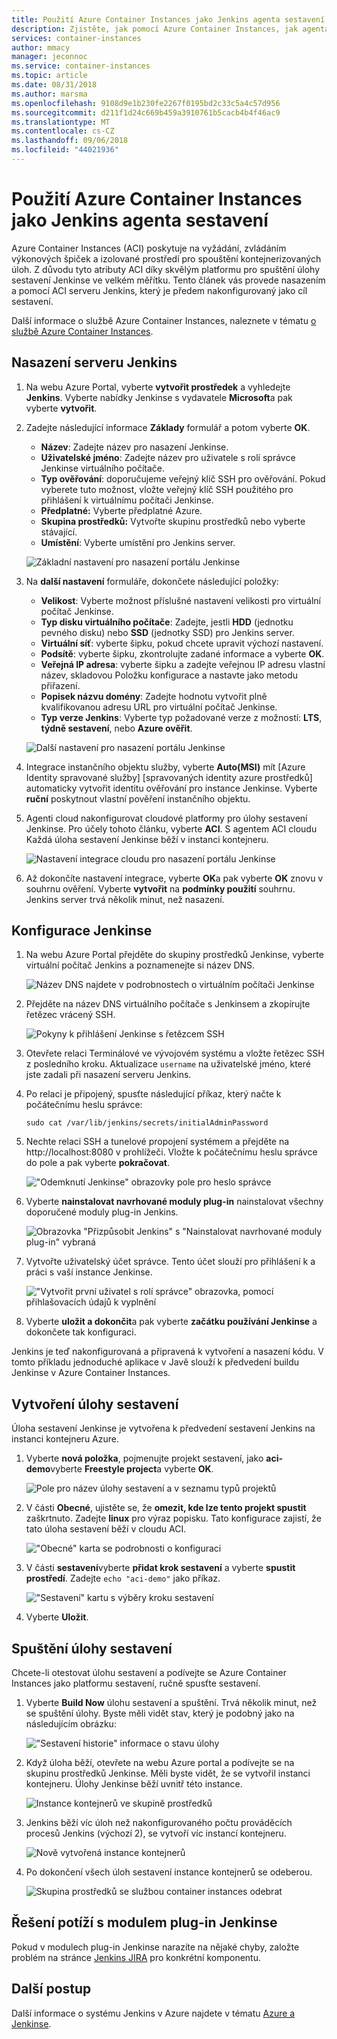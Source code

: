 ```yaml
---
title: Použití Azure Container Instances jako Jenkins agenta sestavení
description: Zjistěte, jak pomocí Azure Container Instances, jak agenta sestavení Jenkinse.
services: container-instances
author: mmacy
manager: jeconnoc
ms.service: container-instances
ms.topic: article
ms.date: 08/31/2018
ms.author: marsma
ms.openlocfilehash: 9108d9e1b230fe2267f0195bd2c33c5a4c57d956
ms.sourcegitcommit: d211f1d24c669b459a3910761b5cacb4b4f46ac9
ms.translationtype: MT
ms.contentlocale: cs-CZ
ms.lasthandoff: 09/06/2018
ms.locfileid: "44021936"
---
```

# <a name="use-azure-container-instances-as-a-jenkins-build-agent"></a>Použití Azure Container Instances jako Jenkins agenta sestavení

Azure Container Instances (ACI) poskytuje na vyžádání, zvládáním výkonových špiček a izolované prostředí pro spouštění kontejnerizovaných úloh. Z důvodu tyto atributy ACI díky skvělým platformu pro spuštění úlohy sestavení Jenkinse ve velkém měřítku. Tento článek vás provede nasazením a pomocí ACI serveru Jenkins, který je předem nakonfigurovaný jako cíl sestavení.

Další informace o službě Azure Container Instances, naleznete v tématu [o službě Azure Container Instances][about-aci].

## <a name="deploy-a-jenkins-server"></a>Nasazení serveru Jenkins

1. Na webu Azure Portal, vyberte **vytvořit prostředek** a vyhledejte **Jenkins**. Vyberte nabídky Jenkinse s vydavatele **Microsoft**a pak vyberte **vytvořit**.

2. Zadejte následující informace **Základy** formulář a potom vyberte **OK**.

   - **Název**: Zadejte název pro nasazení Jenkinse.
   - **Uživatelské jméno**: Zadejte název pro uživatele s rolí správce Jenkinse virtuálního počítače.
   - **Typ ověřování**: doporučujeme veřejný klíč SSH pro ověřování. Pokud vyberete tuto možnost, vložte veřejný klíč SSH použitého pro přihlášení k virtuálnímu počítači Jenkinse.
   - **Předplatné:** Vyberte předplatné Azure.
   - **Skupina prostředků:** Vytvořte skupinu prostředků nebo vyberte stávající.
   - **Umístění**: Vyberte umístění pro Jenkins server.

   ![Základní nastavení pro nasazení portálu Jenkinse](./media/container-instances-jenkins/jenkins-portal-01.png)

3. Na **další nastavení** formuláře, dokončete následující položky:

   - **Velikost**: Vyberte možnost příslušné nastavení velikosti pro virtuální počítač Jenkinse.
   - **Typ disku virtuálního počítače**: Zadejte, jestli **HDD** (jednotku pevného disku) nebo **SSD** (jednotky SSD) pro Jenkins server.
   - **Virtuální síť**: vyberte šipku, pokud chcete upravit výchozí nastavení.
   - **Podsítě**: vyberte šipku, zkontrolujte zadané informace a vyberte **OK**.
   - **Veřejná IP adresa**: vyberte šipku a zadejte veřejnou IP adresu vlastní název, skladovou Položku konfigurace a nastavte jako metodu přiřazení.
   - **Popisek názvu domény**: Zadejte hodnotu vytvořit plně kvalifikovanou adresu URL pro virtuální počítač Jenkinse.
   - **Typ verze Jenkins**: Vyberte typ požadované verze z možností: **LTS**, **týdně sestavení**, nebo **Azure ověřit**.

   ![Další nastavení pro nasazení portálu Jenkinse](./media/container-instances-jenkins/jenkins-portal-02.png)

4. Integrace instančního objektu služby, vyberte **Auto(MSI)** mít [Azure Identity spravované služby] [spravovaných identity azure prostředků] automaticky vytvořit identitu ověřování pro instance Jenkinse. Vyberte **ruční** poskytnout vlastní pověření instančního objektu.

5. Agenti cloud nakonfigurovat cloudové platformy pro úlohy sestavení Jenkinse. Pro účely tohoto článku, vyberte **ACI**. S agentem ACI cloudu Každá úloha sestavení Jenkinse běží v instanci kontejneru.

   ![Nastavení integrace cloudu pro nasazení portálu Jenkinse](./media/container-instances-jenkins/jenkins-portal-03.png)

6. Až dokončíte nastavení integrace, vyberte **OK**a pak vyberte **OK** znovu v souhrnu ověření. Vyberte **vytvořit** na **podmínky použití** souhrnu. Jenkins server trvá několik minut, než nasazení.

## <a name="configure-jenkins"></a>Konfigurace Jenkinse

1. Na webu Azure Portal přejděte do skupiny prostředků Jenkinse, vyberte virtuální počítač Jenkins a poznamenejte si název DNS.

   ![Název DNS najdete v podrobnostech o virtuálním počítači Jenkinse](./media/container-instances-jenkins/jenkins-portal-fqdn.png)

2. Přejděte na název DNS virtuálního počítače s Jenkinsem a zkopírujte řetězec vrácený SSH.

   ![Pokyny k přihlášení Jenkinse s řetězcem SSH](./media/container-instances-jenkins/jenkins-portal-04.png)

3. Otevřete relaci Terminálové ve vývojovém systému a vložte řetězec SSH z posledního kroku. Aktualizace `username` na uživatelské jméno, které jste zadali při nasazení serveru Jenkins.

4. Po relaci je připojený, spusťte následující příkaz, který načte k počátečnímu heslu správce:

   ```
   sudo cat /var/lib/jenkins/secrets/initialAdminPassword
   ```

5. Nechte relaci SSH a tunelové propojení systémem a přejděte na http://localhost:8080 v prohlížeči. Vložte k počátečnímu heslu správce do pole a pak vyberte **pokračovat**.

   !["Odemknutí Jenkinse" obrazovky pole pro heslo správce](./media/container-instances-jenkins/jenkins-portal-05.png)

6. Vyberte **nainstalovat navrhované moduly plug-in** nainstalovat všechny doporučené moduly plug-in Jenkins.

   ![Obrazovka "Přizpůsobit Jenkins" s "Nainstalovat navrhované moduly plug-in" vybraná](./media/container-instances-jenkins/jenkins-portal-06.png)

7. Vytvořte uživatelský účet správce. Tento účet slouží pro přihlášení k a práci s vaší instance Jenkinse.

   !["Vytvořit první uživatel s rolí správce" obrazovka, pomocí přihlašovacích údajů k vyplnění](./media/container-instances-jenkins/jenkins-portal-07.png)

8. Vyberte **uložit a dokončit**a pak vyberte **začátku používání Jenkinse** a dokončete tak konfiguraci.

Jenkins je teď nakonfigurovaná a připravená k vytvoření a nasazení kódu. V tomto příkladu jednoduché aplikace v Javě slouží k předvedení buildu Jenkinse v Azure Container Instances.

## <a name="create-a-build-job"></a>Vytvoření úlohy sestavení

Úloha sestavení Jenkinse je vytvořena k předvedení sestavení Jenkins na instanci kontejneru Azure.

1. Vyberte **nová položka**, pojmenujte projekt sestavení, jako **aci-demo**vyberte **Freestyle project**a vyberte **OK**.

   ![Pole pro název úlohy sestavení a v seznamu typů projektů](./media/container-instances-jenkins/jenkins-new-job.png)

2. V části **Obecné**, ujistěte se, že **omezit, kde lze tento projekt spustit** zaškrtnuto. Zadejte **linux** pro výraz popisku. Tato konfigurace zajistí, že tato úloha sestavení běží v cloudu ACI.

   !["Obecné" karta se podrobnosti o konfiguraci](./media/container-instances-jenkins/jenkins-job-01.png)

3. V části **sestavení**vyberte **přidat krok sestavení** a vyberte **spustit prostředí**. Zadejte `echo "aci-demo"` jako příkaz.

   !["Sestavení" kartu s výběry kroku sestavení](./media/container-instances-jenkins/jenkins-job-02.png)

5. Vyberte **Uložit**.

## <a name="run-the-build-job"></a>Spuštění úlohy sestavení

Chcete-li otestovat úlohu sestavení a podívejte se Azure Container Instances jako platformu sestavení, ručně spusťte sestavení.

1. Vyberte **Build Now** úlohu sestavení a spuštění. Trvá několik minut, než se spuštění úlohy. Byste měli vidět stav, který je podobný jako na následujícím obrázku:

   !["Sestavení historie" informace o stavu úlohy](./media/container-instances-jenkins/jenkins-job-status.png)

2. Když úloha běží, otevřete na webu Azure portal a podívejte se na skupinu prostředků Jenkinse. Měli byste vidět, že se vytvořil instanci kontejneru. Úlohy Jenkinse běží uvnitř této instance.

   ![Instance kontejnerů ve skupině prostředků](./media/container-instances-jenkins/jenkins-aci.png)

3. Jenkins běží víc úloh než nakonfigurovaného počtu prováděcích procesů Jenkins (výchozí 2), se vytvoří víc instancí kontejneru.

   ![Nově vytvořená instance kontejnerů](./media/container-instances-jenkins/jenkins-aci-multi.png)

4. Po dokončení všech úloh sestavení instance kontejnerů se odeberou.

   ![Skupina prostředků se službou container instances odebrat](./media/container-instances-jenkins/jenkins-aci-none.png)

## <a name="troubleshooting-the-jenkins-plugin"></a>Řešení potíží s modulem plug-in Jenkinse

Pokud v modulech plug-in Jenkinse narazíte na nějaké chyby, založte problém na stránce [Jenkins JIRA](https://issues.jenkins-ci.org/) pro konkrétní komponentu.

## <a name="next-steps"></a>Další postup

Další informace o systému Jenkins v Azure najdete v tématu [Azure a Jenkinse][jenkins-azure].

<!-- LINKS - internal -->
[about-aci]: ./container-instances-overview.md
[jenkins-azure]: ../jenkins/overview.md
[managed-service-identity]: ../active-directory/managed-service-identity/overview.md